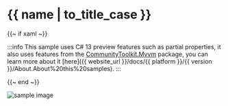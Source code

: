 # {{ name | to_title_case }}

{{~ if xaml ~}}

:::info
This sample uses C# 13 preview features such as partial properties, it also uses features from the
[CommunityToolkit.Mvvm](https://www.nuget.org/packages/CommunityToolkit.Mvvm/) package, you can learn more about it 
[here]({{ website_url }}/docs/{{ platform }}/{{ version }}/About.About%20this%20samples).
:::

{{~ end ~}}

<div class="text-center sample-img">
    <img src="https://raw.githubusercontent.com/beto-rodriguez/LiveCharts2/dev/docs/{{ unique_name }}/result.gif" alt="sample image" />
</div>